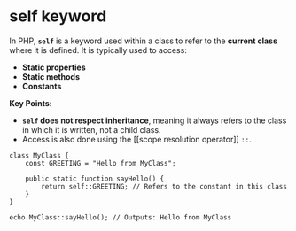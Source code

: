 # **self keyword**

In PHP, **`self`** is a keyword used within a class to refer to the **current class** where it is defined. It is typically used to access:

- **Static properties**
- **Static methods**
- **Constants**

**Key Points:**

- **`self` does not respect inheritance**, meaning it always refers to the class in which it is written, not a child class.
- Access is also done using the [[scope resolution operator]] `::`.

```
class MyClass {
    const GREETING = "Hello from MyClass";

    public static function sayHello() {
        return self::GREETING; // Refers to the constant in this class
    }
}

echo MyClass::sayHello(); // Outputs: Hello from MyClass
```